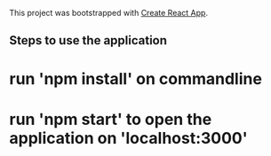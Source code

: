 This project was bootstrapped with [Create React App](https://github.com/facebook/create-react-app).

## Steps to use the application

# run 'npm install' on commandline
# run 'npm start' to open the application on 'localhost:3000'
